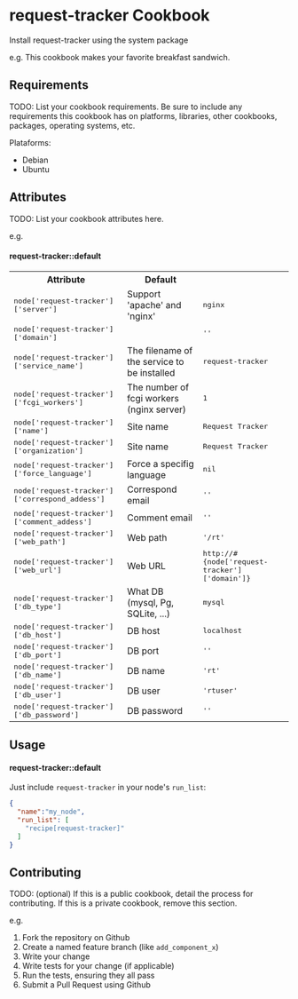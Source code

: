 request-tracker Cookbook
========================
Install request-tracker using the system package

e.g.
This cookbook makes your favorite breakfast sandwich.

Requirements
------------
TODO: List your cookbook requirements. Be sure to include any requirements this cookbook has on platforms, libraries, other cookbooks, packages, operating systems, etc.

Plataforms:
 - Debian
 - Ubuntu

Attributes
----------
TODO: List your cookbook attributes here.

e.g.
#### request-tracker::default
<table>
  <tr>
    <th>Attribute</th>
    <th>Default</th>
  </tr>
  <tr>
    <td><tt>node['request-tracker']['server']</tt></td>
    <td>Support 'apache' and 'nginx'</td>
    <td><tt>nginx</tt></td>
  </tr>
  <tr>
    <td><tt>node['request-tracker']['domain']</tt></td>
    <td></td>
    <td><tt>''</tt></td>
  </tr>
  <tr>
    <td><tt>node['request-tracker']['service_name']</tt></td>
    <td>The filename of the service to be installed</td>
    <td><tt>request-tracker</tt></td>
  </tr>
  <tr>
    <td><tt>node['request-tracker']['fcgi_workers']</tt></td>
    <td>The number of fcgi workers (nginx server)</td>
    <td><tt>1</tt></td>
  </tr>
  <tr>
    <td><tt>node['request-tracker']['name']</tt></td>
    <td>Site name</td>
    <td><tt>Request Tracker</tt></td>
  </tr>
  <tr>
    <td><tt>node['request-tracker']['organization']</tt></td>
    <td>Site name</td>
    <td><tt>Request Tracker</tt></td>
  </tr>
  <tr>
    <td><tt>node['request-tracker']['force_language']</tt></td>
    <td>Force a specifig language</td>
    <td><tt>nil</tt></td>
  </tr>
  <tr>
    <td><tt>node['request-tracker']['correspond_addess']</tt></td>
    <td>Correspond email</td>
    <td><tt>''</tt></td>
  </tr>
  <tr>
    <td><tt>node['request-tracker']['comment_addess']</tt></td>
    <td>Comment email</td>
    <td><tt>''</tt></td>
  </tr>
  <tr>
    <td><tt>node['request-tracker']['web_path']</tt></td>
    <td>Web path</td>
    <td><tt>'/rt'</tt></td>
  </tr>
  <tr>
    <td><tt>node['request-tracker']['web_url']</tt></td>
    <td>Web URL</td>
    <td><tt>http://#{node['request-tracker']['domain']}</tt></td>
  </tr>
  <tr>
    <td><tt>node['request-tracker']['db_type']</tt></td>
    <td>What DB (mysql, Pg, SQLite, ...)</td>
    <td><tt>mysql</tt></td>
  </tr>
  <tr>
    <td><tt>node['request-tracker']['db_host']</tt></td>
    <td>DB host</td>
    <td><tt>localhost</tt></td>
  </tr>
  <tr>
    <td><tt>node['request-tracker']['db_port']</tt></td>
    <td>DB port</td>
    <td><tt>''</tt></td>
  </tr>
  <tr>
    <td><tt>node['request-tracker']['db_name']</tt></td>
    <td>DB name</td>
    <td><tt>'rt'</tt></td>
  </tr>
  <tr>
    <td><tt>node['request-tracker']['db_user']</tt></td>
    <td>DB user</td>
    <td><tt>'rtuser'</tt></td>
  </tr>
  <tr>
    <td><tt>node['request-tracker']['db_password']</tt></td>
    <td>DB password</td>
    <td><tt>''</tt></td>
  </tr>
</table>

Usage
-----
#### request-tracker::default
Just include `request-tracker` in your node's `run_list`:

```json
{
  "name":"my_node",
  "run_list": [
    "recipe[request-tracker]"
  ]
}
```

Contributing
------------
TODO: (optional) If this is a public cookbook, detail the process for contributing. If this is a private cookbook, remove this section.

e.g.
1. Fork the repository on Github
2. Create a named feature branch (like `add_component_x`)
3. Write your change
4. Write tests for your change (if applicable)
5. Run the tests, ensuring they all pass
6. Submit a Pull Request using Github

